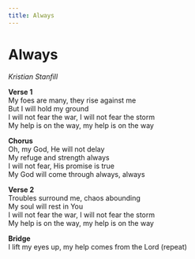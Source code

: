 ```yaml
---
title: Always
---
```


# Always

_Kristian Stanfill_

**Verse 1**  
My foes are many, they rise against me  
But I will hold my ground  
I will not fear the war, I will not fear the storm  
My help is on the way, my help is on the way

**Chorus**  
Oh, my God, He will not delay  
My refuge and strength always  
I will not fear, His promise is true  
My God will come through always, always

**Verse 2**  
Troubles surround me, chaos abounding  
My soul will rest in You  
I will not fear the war, I will not fear the storm  
My help is on the way, my help is on the way 

**Bridge**  
I lift my eyes up, my help comes from the Lord (repeat)